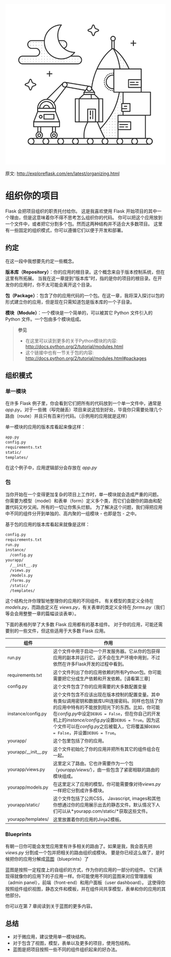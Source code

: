![组织你的项目](images/organizing.png)

原文: <http://exploreflask.com/en/latest/organizing.html>

# 组织你的项目

Flask 会把项目组织的职责托付给你。
这是我喜欢使用 Flask 开始项目的其中一个理由，但是这意味着你不得不思考怎么组织你的代码。
你可以把这个应用放到一个文件中，或者把它分割多个包。然而这两种结构并不适合大多数项目。
这里有一些固定的组织模式，你可以遵循它们以便于开发和部署。

## 约定

在这一段中我想要先约定一些概念。

**版本库（Repository）**：你的应用的根目录。这个概念来自于版本控制系统，但在这里有所拓展。
当我在这一章提到“版本库”时，指的是你的项目的根目录。在开发你的应用时，你不太可能会离开这个目录。

**包（Package）**：包含了你的应用代码的一个包。在这一章，我将深入探讨以包的形式建立你的应用，但是现在只需知道包是版本库的一个子目录。

**模块（Module）**：一个模块是一个简单的，可以被其它 Python 文件引入的 Python 文件。一个包由多个模块组成。

> **参见**
>
> * 在这里可以读到更多的关于Python模块的内容: <http://docs.python.org/2/tutorial/modules.html>
> * 这个链接中也有一节关于包的内容: <http://docs.python.org/2/tutorial/modules.html#packages>

## 组织模式

### 单一模块

在许多 Flask 例子里，你会看到它们把所有的代码放到一个单一文件中，通常是 *app.py*。对于一些微（~~写完就丢~~）项目来说这恰到好处，毕竟你只需要处理几个路由（route）并且只有百来行代码。（示例用的应用就是这样）

单一模块的应用的版本库看起来像这样：

```
app.py
config.py
requirements.txt
static/
templates/
```

在这个例子中，应用逻辑部分会存放在 *app.py*

### 包

当你开始在一个变得更加复杂的项目上工作时，单一模块就会造成严重的问题。
你需要为模型（model）和表单（form）定义多个类，而它们会跟你的路由和配置代码又吵又闹。所有的一切让你焦头烂额。
为了解决这个问题，我们得把应用中不同的组件分开到单独的、高内聚的一组模块 - 也即是包 - 之中。

基于包的应用的版本库看起来就像是这样：

```
config.py
requirements.txt
run.py
instance/
  /config.py
yourapp/
  /__init__.py
  /views.py
  /models.py
  /forms.py
  /static/
  /templates/
```

这个结构允许你理智地整理你的应用的不同组件。
有关模型的类定义全待在 *models.py*，而路由定义在 *views.py*，有关表单的类定义全待在 *forms.py*（我们等会会用整整一章的篇幅谈谈表单）。

下面的表格列举了大多数 Flask 应用都有的基本组件。
对于你的应用，可能还需要别的一些文件，但这些适用于大多数 Flask 应用。

| 组件               | 作用           |
| ------------------ |-------------|
| run.py             | 这个文件中用于启动一个开发服务器。它从你的包获得应用的副本并运行它。这不会在生产环境中用到，不过依然在许多Flask开发的过程中看到。 |
| requirements.txt   | 这个文件列出了你的应用依赖的所有Python包。你可能需要把它分成生产依赖和开发依赖。[请看第三章]      |
| config.py          | 这个文件包含了你的应用需要的大多数配置变量      |
| instance/config.py | 这个文件包含不应该出现在版本控制的配置变量。其中有类似调用密钥和数据库URI连接密码。同样也包括了你的应用中特有的不能放到阳光下的东西。比如，你可能在*config.py*中设定`DEBUG = False`，但在你自己的开发机上的*instance/config.py*设置`DEBUG = True`。因为这个文件可以在*config.py*之后被载入，它将覆盖掉`DEBUG = False`，并设置`DEBUG = True`。|
| yourapp/           | 这个包里包括了你的应用。|
| yourapp/\_\_init\_\_.py| 这个文件初始化了你的应用并把所有其它的组件组合在一起。|
| yourapp/views.py   | 这里定义了路由。它也许需要作为一个包（*yourapp/views/*），由一些包含了紧密相联的路由的模块组成。|
| yourapp/models.py  | 在这里定义了应用的模型。你可能需要像对待*views.py*一样把它分割成许多模块。|
| yourapp/static/    | 这个文件包括了公共CSS， Javascript, images和其他你想通过你的应用展示出去的静态文件。默认情况下人们可以从*yourapp.com/static/*获取这些文件。|
| yourapp/templates/ | 这里放置着你的应用的Jinja2模板。|

### Blueprints

有朝一日你可能会发觉应用里有许多相关的路由了。如果是我，我会首先把 *views.py* 分割成一个包并把相关的路由组织成模块。
要是你已经这么做了，是时候把你的应用分解成[蓝图](http://docs.jinkan.org/docs/flask/blueprints.html)（blueprints）了

蓝图是按照一定程度上的自组织的方式，作为你的应用的一部分的组件。
它们表现得就像你的应用下的子应用一样。你可能使用不同的蓝图来对应管理面板（admin panel），前端（front-end）和用户面板（user dashboard）。
这使得你按照组件组织视图，静态文件和模板，并在组件间共享模型，表单和你的应用的其他部分。

你可以在第 7 章阅读到关于蓝图的更多内容。

## 总结

* 对于微应用，建议使用单一模块结构。
* 对于包含了视图，模型，表单以及更多的项目，使用包结构。
* 蓝图是把项目按照一些不同的组件组织起来的好办法。
